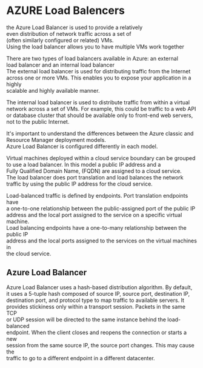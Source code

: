 # AZURE Load Balencers

   the Azure Load Balancer is used to provide a relatively    
   even distribution of network traffic across a set of    
   (often similarly configured or related) VMs.    
   Using the load balancer allows you to have multiple VMs work together  
   
   There are two types of load balancers available in Azure: an external    
   load balancer and an internal load balancer   
   The external load balancer is used for distributing traffic from the Internet   
   across one or more VMs. This enables you to expose your application in a highly   
   scalable and highly available manner.    
   
   The internal load balancer is used to distribute traffic from within a virtual 
   network across a set of VMs. For example, this could be traffic to a web API   
   or database cluster that should be available only to front-end web servers,    
   not to the public Internet.   
   
   It's important to understand the differences between the Azure classic and    
   Resource Manager deployment models.    
   Azure Load Balancer is configured differently in each model.   
      
   Virtual machines deployed within a cloud service boundary can be grouped    
   to use a load balancer. In this model a public IP address and a    
   Fully Qualified Domain Name, (FQDN) are assigned to a cloud service.    
   The load balancer does port translation and load balances the network    
   traffic by using the public IP address for the cloud service.   
   
   Load-balanced traffic is defined by endpoints. Port translation endpoints have    
   a one-to-one relationship between the public-assigned port of the public IP    
   address and the local port assigned to the service on a specific virtual machine.    
   Load balancing endpoints have a one-to-many relationship between the public IP    
   address and the local ports assigned to the services on the virtual machines in    
   the cloud service.   
   
## Azure Load Balancer

   Azure Load Balancer uses a hash-based distribution algorithm. By default,   
   it uses a 5-tuple hash composed of source IP, source port, destination IP,   
   destination port, and protocol type to map traffic to available servers. It   
   provides stickiness only within a transport session. Packets in the same TCP    
   or UDP session will be directed to the same instance behind the load-balanced    
   endpoint. When the client closes and reopens the connection or starts a new    
   session from the same source IP, the source port changes. This may cause the   
   traffic to go to a different endpoint in a different datacenter.  























